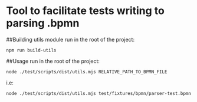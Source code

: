 # Tool to facilitate tests writing to parsing .bpmn
##Building utils module
run in the root of the project:

```npm run build-utils```

##Usage
run in the root of the project:

```node ./test/scripts/dist/utils.mjs RELATIVE_PATH_TO_BPMN_FILE```

i.e:

```node ./test/scripts/dist/utils.mjs test/fixtures/bpmn/parser-test.bpmn```
